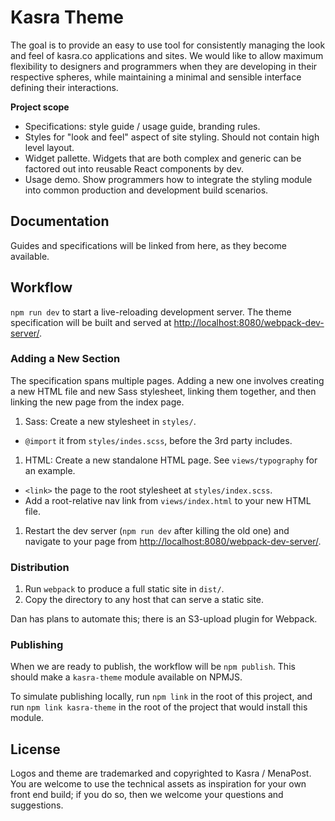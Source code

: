 # Kasra Theme

The goal is to provide an easy to use tool for consistently managing the look and feel of kasra.co applications and sites. We would like to allow maximum flexibility to designers and programmers when they are developing in their respective spheres, while maintaining a minimal and sensible interface defining their interactions.

**Project scope**

- Specifications: style guide / usage guide, branding rules.
- Styles for "look and feel" aspect of site styling. Should not contain high level layout.
- Widget pallette. Widgets that are both complex and generic can be factored out into reusable React components by dev.
- Usage demo. Show programmers how to integrate the styling module into common production and development build scenarios.

## Documentation

Guides and specifications will be linked from here, as they become available.

## Workflow

`npm run dev` to start a live-reloading development server. The theme specification will be built and served at [http://localhost:8080/webpack-dev-server/]().

### Adding a New Section

The specification spans multiple pages. Adding a new one involves creating a new HTML file and new Sass stylesheet, linking them together, and then linking the new page from the index page.

1. Sass: Create a new stylesheet in `styles/`.
  - `@import` it from `styles/indes.scss`, before the 3rd party includes.
1. HTML: Create a new standalone HTML page. See `views/typography` for an example.
  - `<link>` the page to the root stylesheet at `styles/index.scss`.
  - Add a root-relative nav link from `views/index.html` to your new HTML file.
1. Restart the dev server (`npm run dev` after killing the old one) and navigate to your page from [http://localhost:8080/webpack-dev-server/]().

### Distribution

1. Run `webpack` to produce a full static site in `dist/`.
1. Copy the directory to any host that can serve a static site.

Dan has plans to automate this; there is an S3-upload plugin for Webpack.

### Publishing

When we are ready to publish, the workflow will be `npm publish`. This should make a `kasra-theme` module available on NPMJS.

To simulate publishing locally, run `npm link` in the root of this project, and run `npm link kasra-theme` in the root of the project that would install this module.

## License

Logos and theme are trademarked and copyrighted to Kasra / MenaPost. You are welcome to use the technical assets as inspiration for your own front end build; if you do so, then we welcome your questions and suggestions.
